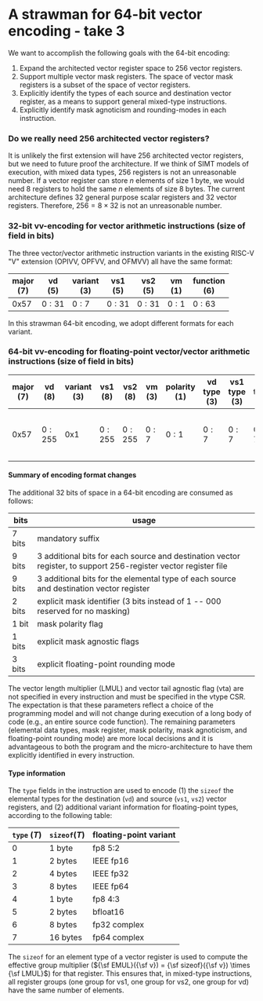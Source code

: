 # A strawman for 64-bit vector encoding - take 3

We want to accomplish the following goals with the 64-bit encoding:
1. Expand the architected vector register space to 256 vector registers.
2. Support multiple vector mask registers. The space of vector mask registers is a subset of the space of vector registers.
3. Explicitly identify the types of each source and destination vector register, as a means to support general mixed-type instructions.
4. Explicitly identify mask agnoticism and rounding-modes in each instruction.

### Do we really need 256 architected vector registers?

It is unlikely the first extension will have 256 architected vector registers, but we need to future proof the architecture.
If we think of SIMT models of execution, with mixed data types, 256 registers is not an unreasonable number.
If a vector register can store $n$ elements of size 1 byte, we would need 8 registers to hold the same $n$ elements of size 8 bytes.
The current architecture defines 32 general purpose scalar registers and 32 vector registers.
Therefore, $256 = 8 \times 32$ is not an unreasonable number.

### 32-bit vv-encoding for vector arithmetic instructions (size of field in bits)

The three vector/vector arithmetic instruction variants in the existing RISC-V "V" extension (OPIVV, OPFVV, and OFMVV) all have the same format:

| major <br> (7) | vd <br> (5) | variant <br> (3) | vs1 <br> (5) | vs2 <br> (5) | vm <br> (1) | function <br> (6) |
|----------------|-------------|------------------|--------------|--------------|-------------|-------------------|          
| 0x57           |  $0:31$     | $0:7$            | $0:31$       | $0:31$       | $0:1$       | $0:63$            |

In this strawman 64-bit encoding, we adopt different formats for each variant.

### 64-bit vv-encoding for floating-point vector/vector arithmetic instructions (size of field in bits)

| major <br> (7) | vd <br> (8) | variant <br> (3) | vs1 <br> (8) | vs2 <br> (8) | vm <br> (3) | polarity <br> (1) | vd type <br> (3) | vs1 type <br> (3) | vs2 type <br> (3) | vma <br> (1) | vfprnd <br> (3) |function <br> (6)                 | suffix <br> (7) | 
|----------------|-------------|------------------|--------------|--------------|-------------|-------------------|------------------|-------------------|-------------------|--------------|-----------------|----------------------------------|-----------------|          
| 0x57           |  $0:255$    | 0x1              | $0:255$      | $0:255$      | $0:7$       | $0:1$             | $0:7$            | $0:7$             | $0:7$             | $0:1$        | $0:7$           | bbbnnn <br> ${\sf nnn} \neq 111$ | 1111111         |

#### Summary of encoding format changes

The additional 32 bits of space in a 64-bit encoding are consumed as follows:

| bits       | usage                                                                                                           |
|------------|-----------------------------------------------------------------------------------------------------------------|
| 7 bits     | mandatory suffix                                                                                                |
| 9 bits     | 3 additional bits for each source and destination vector register, to support 256-register vector register file |
| 9 bits     | 3 additional bits for the elemental type of each source and destination vector register                         |
| 2 bits     | explicit mask identifier (3 bits instead of 1 -- 000 reserved for no masking)                                   |
| 1 bit      | mask polarity flag                                                                                              |
| 1 bits     | explicit mask agnostic flags                                                                                    |
| 3 bits     | explicit floating-point rounding mode                                                                           |

The vector length multiplier (LMUL) and vector tail agnostic flag (vta) are not specified in every instruction and must be specified in the vtype CSR.
The expectation is that these parameters reflect a choice of the programming model and will not change during execution of a long body of code (e.g., an entire source code function).
The remaining parameters (elemental data types, mask register, mask polarity, mask agnoticism, and floating-point rounding mode) are more local decisions 
and it is advantageous to both the program and the micro-architecture to have them explicitly identified in every instruction.

#### Type information

The `type` fields in the instruction are used to encode (1) the `sizeof` the elemental types for the destination (`vd`) and source (`vs1`, `vs2`) vector registers, 
and (2) additional variant information for floating-point types, according to the following table:

| `type` ($T$) | `sizeof`($T$) | floating-point variant |
|--------------|---------------|------------------------|
| 0            | 1 byte        | fp8 5:2                |
| 1            | 2 bytes       | IEEE fp16              |
| 2            | 4 bytes       | IEEE fp32              |
| 3            | 8 bytes       | IEEE fp64              |
| 4            | 1 byte        | fp8 4:3                |
| 5            | 2 bytes       | bfloat16               |
| 6            | 8 bytes       | fp32 complex           |
| 7            | 16 bytes      | fp64 complex           |

The `sizeof` for an element type of a vector register is used to compute the effective group multiplier (${\sf EMUL}({\sf v}) = {\sf sizeof}({\sf v}) \times {\sf LMUL}$) for that register.
This ensures that, in mixed-type instructions, all register groups (one group for vs1, one group for vs2, one group for vd) have the same number of elements.
